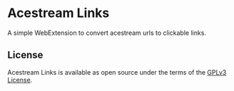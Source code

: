 # Acestream Links

A simple WebExtension to convert acestream urls to clickable links.

## License

Acestream Links is available as open source under the terms of the [GPLv3 License](http://www.gnu.org/licenses/gpl-3.0.en.html).
